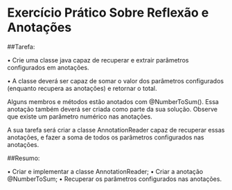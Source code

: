 # Exercício Prático Sobre Reflexão e Anotações

##Tarefa:

• Crie uma classe java capaz de recuperar e extrair parâmetros configurados em  anotações.

• A classe deverá ser capaz de somar o valor dos parâmetros configurados (enquanto recupera as anotações) e retornar o total.

Alguns membros e métodos estão anotados com @NumberToSum(). Essa anotação também deverá ser criada como parte da sua
solução. Observe que existe um parâmetro numérico nas anotações.

A sua tarefa será criar a classe AnnotationReader capaz de recuperar essas anotações, e fazer a soma de todos os parâmetros configurados nas anotações.

##Resumo:

• Criar e implementar a classe AnnotationReader;
• Criar a anotação @NumberToSum;
• Recuperar os parâmetros configurados nas anotações.

